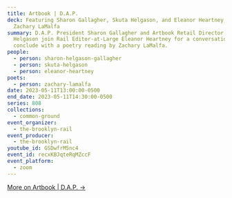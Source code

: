 ```yaml
---
title: Artbook | D.A.P.
deck: Featuring Sharon Gallagher, Skuta Helgason, and Eleanor Heartney, with
  Zachary LaMalfa
summary: D.A.P. President Sharon Gallagher and Artbook Retail Director Skuta
  Helgason join Rail Editor-at-Large Eleanor Heartney for a conversation. We
  conclude with a poetry reading by Zachary LaMalfa.
people:
  - person: sharon-helgason-gallagher
  - person: skuta-helgason
  - person: eleanor-heartney
poets:
  - person: zachary-lamalfa
date: 2023-05-11T13:00:00-0500
end_date: 2023-05-11T14:30:00-0500
series: 808
collections:
  - common-ground
event_organizer:
  - the-brooklyn-rail
event_producer:
  - the-brooklyn-rail
youtube_id: GSDwfrM5nc4
event_id: recxKBJqteRqMZccF
event_platform:
  - zoom
---
```

[M﻿ore on Artbook | D.A.P. →](https://www.artbook.com/)